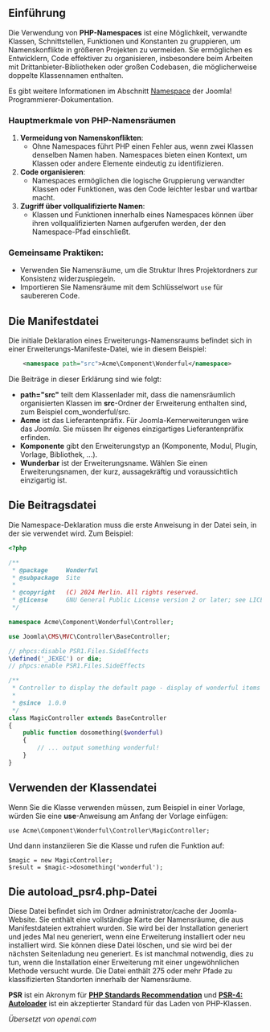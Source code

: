 <!-- Filename: J4.x:Namespace_Conventions_In_Joomla / Display title: Namensräume -->

## Einführung

Die Verwendung von **PHP-Namespaces** ist eine Möglichkeit, verwandte Klassen, Schnittstellen, Funktionen und Konstanten zu gruppieren, um Namenskonflikte in größeren Projekten zu vermeiden. Sie ermöglichen es Entwicklern, Code effektiver zu organisieren, insbesondere beim Arbeiten mit Drittanbieter-Bibliotheken oder großen Codebasen, die möglicherweise doppelte Klassennamen enthalten.

Es gibt weitere Informationen im Abschnitt [Namespace](jdocmanual?article=docus/namespaces/index) der Joomla! Programmierer-Dokumentation.

### Hauptmerkmale von PHP-Namensräumen

1. **Vermeidung von Namenskonflikten**:
   - Ohne Namespaces führt PHP einen Fehler aus, wenn zwei Klassen denselben Namen haben. Namespaces bieten einen Kontext, um Klassen oder andere Elemente eindeutig zu identifizieren.
2. **Code organisieren**:
   - Namespaces ermöglichen die logische Gruppierung verwandter Klassen oder Funktionen, was den Code leichter lesbar und wartbar macht.
3. **Zugriff über vollqualifizierte Namen**:
   - Klassen und Funktionen innerhalb eines Namespaces können über ihren vollqualifizierten Namen aufgerufen werden, der den Namespace-Pfad einschließt.

### Gemeinsame Praktiken:
- Verwenden Sie Namensräume, um die Struktur Ihres Projektordners zur Konsistenz widerzuspiegeln.
- Importieren Sie Namensräume mit dem Schlüsselwort `use` für saubereren Code.

## Die Manifestdatei

Die initiale Deklaration eines Erweiterungs-Namensraums befindet sich in einer Erweiterungs-Manifeste-Datei, wie in diesem Beispiel:

```xml
    <namespace path="src">Acme\Component\Wonderful</namespace>
```

Die Beiträge in dieser Erklärung sind wie folgt:

- **path="src"** teilt dem Klassenlader mit, dass die namensräumlich organisierten Klassen im **src**-Ordner der Erweiterung enthalten sind, zum Beispiel com_wonderful/src.
- **Acme** ist das Lieferantenpräfix. Für Joomla-Kernerweiterungen wäre das *Joomla*. Sie müssen Ihr eigenes einzigartiges Lieferantenpräfix erfinden.
- **Komponente** gibt den Erweiterungstyp an (Komponente, Modul, Plugin, Vorlage, Bibliothek, ...).
- **Wunderbar** ist der Erweiterungsname. Wählen Sie einen Erweiterungsnamen, der kurz, aussagekräftig und voraussichtlich einzigartig ist.

## Die Beitragsdatei

Die Namespace-Deklaration muss die erste Anweisung in der Datei sein, in der sie verwendet wird. Zum Beispiel:

```php
<?php

/**
 * @package     Wonderful
 * @subpackage  Site
 *
 * @copyright   (C) 2024 Merlin. All rights reserved.
 * @license     GNU General Public License version 2 or later; see LICENSE.txt
 */

namespace Acme\Component\Wonderful\Controller;

use Joomla\CMS\MVC\Controller\BaseController;

// phpcs:disable PSR1.Files.SideEffects
\defined('_JEXEC') or die;
// phpcs:enable PSR1.Files.SideEffects

/**
 * Controller to display the default page - display of wonderful items
 *
 * @since  1.0.0
 */
class MagicController extends BaseController
{
    public function dosomething($wonderful)
    {
        // ... output something wonderful!
    }
}
```

## Verwenden der Klassendatei

Wenn Sie die Klasse verwenden müssen, zum Beispiel in einer Vorlage, würden Sie eine **use**-Anweisung am Anfang der Vorlage einfügen:

```
use Acme\Component\Wonderful\Controller\MagicController;
```

Und dann instanziieren Sie die Klasse und rufen die Funktion auf:

```
$magic = new MagicController;
$result = $magic->dosomething('wonderful');
```

## Die autoload_psr4.php-Datei

Diese Datei befindet sich im Ordner administrator/cache der Joomla-Website. Sie enthält eine vollständige Karte der Namensräume, die aus Manifestdateien extrahiert wurden. Sie wird bei der Installation generiert und jedes Mal neu generiert, wenn eine Erweiterung installiert oder neu installiert wird. Sie können diese Datei löschen, und sie wird bei der nächsten Seitenladung neu generiert. Es ist manchmal notwendig, dies zu tun, wenn die Installation einer Erweiterung mit einer ungewöhnlichen Methode versucht wurde. Die Datei enthält 275 oder mehr Pfade zu klassifizierten Standorten innerhalb der Namensräume.

**PSR** ist ein Akronym für [**PHP Standards Recommendation**](https://www.php-fig.org/psr/) und [**PSR-4: Autoloader**](https://www.php-fig.org/psr/psr-4/) ist ein akzeptierter Standard für das Laden von PHP-Klassen.

*Übersetzt von openai.com*

